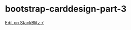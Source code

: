 # bootstrap-carddesign-part-3

[Edit on StackBlitz ⚡️](https://stackblitz.com/edit/bootstrap-carddesign-part-3)